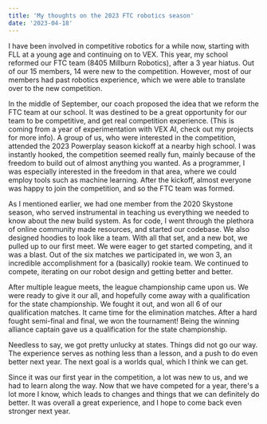 ```yaml
---
title: 'My thoughts on the 2023 FTC robotics season'
date: '2023-04-18'
---
```


I have been involved in competitive robotics for a while now, starting with FLL at a young age and continuing on to VEX. This year, my school reformed our FTC team (8405 Millburn Robotics), after a 3 year hiatus. Out of our 15 members, 14 were new to the competition. However, most of our members had past robotics experience, which we were able to translate over to the new competition. 

In the middle of September, our coach proposed the idea that we reform the FTC team at our school. It was destined to be a great opportunity for our team to be competitive, and get real competition experience. (This is coming from a year of experimentation with VEX AI, check out my projects for more info). A group of us, who were interested in the competition, attended the 2023 Powerplay season kickoff at a nearby high school. I was instantly hooked, the competition seemed really fun, mainly because of the freedom to build out of almost anything you wanted. As a programmer, I was especially interested in the freedom in that area, where we could employ tools such as machine learning. After the kickoff, almost everyone was happy to join the competition, and so the FTC team was formed. 

As I mentioned earlier, we had one member from the 2020 Skystone season, who served instrumental in teaching us everything we needed to know about the new build system. As for code, I went through the plethora of online community made resources, and started our codebase. We also designed hoodies to look like a team. With all that set, and a new bot, we pulled up to our first meet. We were eager to get started competing, and it was a blast. Out of the six matches we participated in, we won 3, an incredible accomplishment for a (basically) rookie team. We continued to compete, iterating on our robot design and getting better and better. 

After multiple league meets, the league championship came upon us. We were ready to give it our all, and hopefully come away with a qualification for the state championship. We fought it out, and won all 6 of our qualification matches. It came time for the elimination matches. After a hard fought semi-final and final, we won the tournament! Being the winning alliance captain gave us a qualification for the state championship.

Needless to say, we got pretty unlucky at states. Things did not go our way. The experience serves as nothing less than a lesson, and a push to do even better next year. The next goal is a worlds qual, which I think we can get.

Since it was our first year in the competition, a lot was new to us, and we had to learn along the way. Now that we have competed for a year, there's a lot more I know, which leads to changes and things that we can definitely do better. It was overall a great experience, and I hope to come back even stronger next year.
